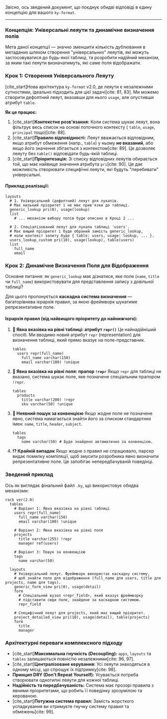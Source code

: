 Звісно, ось зведений документ, що поєднує обидві відповіді в єдину концепцію для вашого `ky-format`.

-----

### **Концепція: Універсальні леяути та динамічне визначення полів**

Мета даної концепції — значно зменшити кількість дублювання в метаданих шляхом створення "універсальних" леяутів, які можуть застосовуватися до будь-якої таблиці, та розробити надійний механізм, за яким такі леяути визначатимуть, які саме поля відображати.

### **Крок 1: Створення Універсального Леяуту**

[cite\_start]Нова архітектура `ky-format` v2.0, де леяути є незалежними сутностями, ідеально підходить для цієї задачі[cite: 81, 83]. Ми можемо створити дефолтний леяут, вказавши для нього `usage`, але опустивши атрибут `table`.

**Як це працює:**

1.  [cite\_start]**Контекстне розв'язання:** Коли система шукає леяут, вона фільтрує весь список на основі поточного контексту ( `table`, `usage`, `principal` тощо)[cite: 88].
2.  [cite\_start]**Правило відповідності:** Леяут вважається відповідним, якщо атрибут обмеження (напр., `table`) у ньому **не вказаний**, або якщо його значення збігається з контекстом[cite: 89]. Це дозволяє леяуту без `table()` відповідати будь-якій таблиці.
3.  [cite\_start]**Пріоритезація:** Зі списку відповідних леяутів обирається той, що має найвище значення атрибута `pri`[cite: 90]. Це дає можливість створювати специфічні леяути, які будуть "перебивати" універсальні.

#### **Приклад реалізації:**

```ky
layouts
  # 1. Універсальний (дефолтний) леяут для лукапів.
  # Має низький пріоритет і не має прив'язки до таблиці.
  generic_lookup pri(0), usage(lookup)
  list
    # ... механізм вибору полів буде описано в Кроці 2 ...

  # 2. Спеціалізований леяут для лукапа таблиці 'users'.
  # Має вищий пріоритет і буде обраний замість generic_lookup,
  # коли контекст запиту буде { table: users, usage: lookup, ... }.
  users_lookup_custom pri(10), usage(lookup), table(users)
  list
    full_name
    email
```

### **Крок 2: Динамічне Визначення Поля для Відображення**

Основне питання: як `generic_lookup` має дізнатися, яке поле (`name`, `title` чи `full_name`) використовувати для представлення запису з довільної таблиці?

Для цього пропонується **каскадна система визначення** — багаторівнева ієрархія правил, за якою фреймворк шукатиме репрезентативне поле.

#### **Ієрархія правил (від найвищого пріоритету до найнижчого):**

1.  **🥇 Явна вказівка на рівні таблиці: атрибут `repr()`**
    Це найнадійніший спосіб. Ми вводимо новий атрибут `repr` (representation) для визначення таблиці, який прямо вказує на поле-представник.

    ```ky
    tables
      users repr(full_name)
        full_name varchar(150)
        email varchar(100) !unique
    ```

2.  **🥈 Явна вказівка на рівні поля: прапор `!repr`**
    Якщо `repr` для таблиці не вказано, система шукає поле, яке позначене спеціальним прапором `!repr`.

    ```ky
    tables
      products
        title varchar(200) !repr
        sku varchar(50) !unique
    ```

3.  **🥉 Неявний пошук за конвенцією**
    Якщо жодне поле не позначене явно, система намагається знайти його за списком стандартних імен: `name`, `title`, `header`, `subject`.

    ```ky
    tables
      tags
        name varchar(50) # Буде знайдено автоматично за конвенцією.
    ```

4.  **⁉️ Крайній випадок**
    Якщо жодне з правил не спрацювало, парсер видає помилку компіляції, щоб змусити розробника явно визначити репрезентативне поле. Це запобігає непередбачуваній поведінці.

### **Зведений приклад**

Ось як виглядає фінальний файл `.ky`, що використовує обидва механізми:

```ky
rack ver(2.0)
  tables
    # Варіант 1: Явна вказівка на рівні таблиці
    users repr(full_name)
      full_name varchar(150)
      email varchar(100) !unique

    # Варіант 2: Явна вказівка на рівні поля
    projects
      title varchar(255) !repr
      manager ref(users)

    # Варіант 3: Пошук за конвенцією
    tags
      name varchar(50)
      
  layouts
    # Універсальний леяут. Фреймворк використає каскадну систему,
    # щоб знайти поле для відображення (full_name для users, title для projects, name для tags).
    generic_form_view pri(0), usage(detail)
    form
      # Спеціальний вузол <repr_field>, який вказує фреймворку
      # підставити сюди поле, знайдене за каскадною системою.
      repr_field
    
    # Специфічний леяут для projects, який має вищий пріоритет.
    project_detailed_view pri(10), usage(detail), table(projects)
    form
      title
      manager
```

### **Архітектурні переваги комплексного підходу**

  * [cite\_start]**Максимальна гнучкість (Decoupling):** `apps`, `layouts` та `tables` залишаються повністю незалежними[cite: 96, 97].
  * [cite\_start]**Централізоване керування:** Усі леяути знаходяться в одному місці, що спрощує їх підтримку[cite: 98].
  * **Принцип DRY (Don't Repeat Yourself):** Усувається потреба створювати однотипні леяути для кожної таблиці.
  * **Надійність та передбачуваність:** Система має прозорі правила з явними пріоритетами, що робить її поведінку зрозумілою та керованою.
  * [cite\_start]**Потужна система правил:** Замість жорсткого успадкування ви отримуєте гнучку систему правил та обмежень[cite: 99].